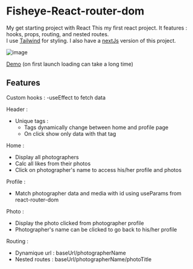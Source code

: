 # Fisheye-React-router-dom
My get starting project with React
This my first react project. It features : hooks, props, routing, and nested routes.  
I use [Tailwind](https://tailwindcss.com/) for styling. I also have a [nextJs](https://github.com/Vincent-Wirwicki/Fisheye-fromReact-toNext) version of this project.

![image](https://user-images.githubusercontent.com/98763680/163030457-04d23e14-6fdd-4309-a87d-470b6a1b8dab.png)

[Demo](https://fshy-app.herokuapp.com/)
(on first launch loading can take a long time)

## Features

Custom hooks : 
  -useEffect to fetch data

Header :

  - Unique tags :
     - Tags dynamically change between home and profile page
     - On click show only data with that tag

Home :

  - Display all photographers
  - Calc all likes from their photos
  - Click on photographer's name to access his/her profile and photos  

Profile :

  - Match photographer data and media with id using useParams from react-router-dom

Photo :

  - Display the photo clicked from photographer profile
  - Photographer's name can be clicked to go back to his/her profile

Routing :
  - Dynamique url : baseUrl/photographerName
  - Nested routes : baseUrl/photographerName/photoTitle
  

